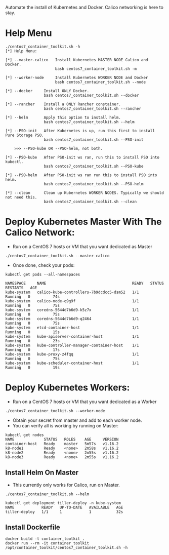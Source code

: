 Automate the install of Kubernetes and Docker.
Calico networking is here to stay.


# Help Menu


```
./centos7_container_toolkit.sh -h
[*] Help Menu:

[*] --master-calico   Install Kubernetes MASTER NODE Calico and Docker.
                      bash centos7_container_toolkit.sh -m

[*] --worker-node     Install Kubernetes WORKER NODE and Docker
                      bash centos7_container_toolkit.sh --node

[*] --docker     Install ONLY Docker.
                 bash centos7_container_toolkit.sh --docker

[*] --rancher    Install a ONLY Rancher constainer.
                 bash centos7_container_toolkit.sh --rancher

[*] --helm       Apply this option to install helm.
                 bash centos7_container_toolkit.sh --helm

[*] --PSO-init   After Kubernetes is up, run this first to install Pure Storage PSO.
                 bash centos7_container_toolkit.sh --PSO-init

    >>> --PSO-kube OR --PSO-helm, not both.

[*] --PSO-kube   After PSO-init ws ran, run this to install PSO into kubectl.
                 bash centos7_container_toolkit.sh --PSO-kube

[*] --PSO-helm   After PSO-init ws ran run this to install PSO into helm.
                 bash centos7_container_toolkit.sh --PSO-helm

[*] --clean      Clean up Kubernetes WORKER NODES. Typically we should not need this.
                 bash centos7_container_toolkit.sh --clean
```


# Deploy Kubernetes Master With The Calico Network:

* Run on a CentOS 7 hosts or VM that you want dedicated as Master

```./centos7_container_toolkit.sh --master-calico```

* Once done, check your pods:

```
kubectl get pods --all-namespaces

NAMESPACE     NAME                                      READY   STATUS    RESTARTS   AGE
kube-system   calico-kube-controllers-7b9dcdcc5-dsm52   1/1     Running   0          74s
kube-system   calico-node-q9g9f                         1/1     Running   0          75s
kube-system   coredns-5644d7b6d9-k5z7x                  1/1     Running   0          75s
kube-system   coredns-5644d7b6d9-q2464                  1/1     Running   0          75s
kube-system   etcd-container-host                       1/1     Running   0          15s
kube-system   kube-apiserver-container-host             1/1     Running   0          23s
kube-system   kube-controller-manager-container-host    1/1     Running   0          17s
kube-system   kube-proxy-z4fqq                          1/1     Running   0          75s
kube-system   kube-scheduler-container-host             1/1     Running   0          19s
```


# Deploy Kubernetes Workers:

* Run on a CentOS 7 hosts or VM that you want dedicated as a Worker

```./centos7_container_toolkit.sh --worker-node```

* Obtain your secret from master and add to each worker node.
* You can verify all is working by running on Master:

```
kubectl get nodes
NAME             STATUS   ROLES    AGE     VERSION
container-host   Ready    master   5m57s   v1.16.2
k8-node1         Ready    <none>   2m58s   v1.16.2
k8-node2         Ready    <none>   2m55s   v1.16.2
k8-node3         Ready    <none>   2m55s   v1.16.2
```


## Install Helm On Master

* This currently only works for Calico, run on Master.

```./centos7_container_toolkit.sh --helm```

```
kubectl get deployment tiller-deploy -n kube-system
NAME            READY   UP-TO-DATE   AVAILABLE   AGE
tiller-deploy   1/1     1            1           32s
```


## Install Dockerfile
```
docker build -t container_toolkit .
docker run --rm -it container_toolkit /opt/container_toolkit/centos7_container_toolkit.sh -h
```
